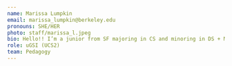 ```yaml
---
name: Marissa Lumpkin
email: marissa_lumpkin@berkeley.edu
pronouns: SHE/HER
photo: staff/marissa_l.jpeg
bio: Hello!! I’m a junior from SF majoring in CS and minoring in DS + MechE. I love going on runs in the fire trails, designing/building things, and going to coffee shops around campus. Can’t wait for a Data gr8 semester!
role: uGSI (UCS2)
team: Pedagogy
---
```

